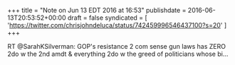+++
title = "Note on Jun 13 EDT 2016 at 16:53"
publishdate = 2016-06-13T20:53:52+00:00
draft = false
syndicated = [ 'https://twitter.com/chrisjohndeluca/status/742459996546437100?s=20' ]
+++

RT @SarahKSilverman: GOP's resistance 2 com sense gun laws has ZERO 2do w the 2nd amdt &amp; everything 2do w the greed of politicians whose bi…
